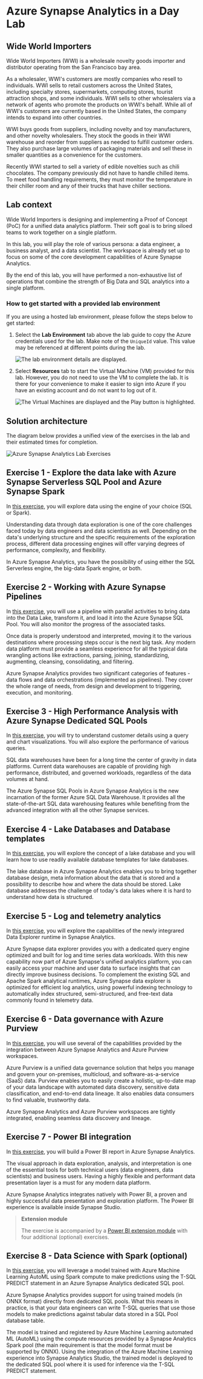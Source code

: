 # Azure Synapse Analytics in a Day Lab

## Wide World Importers

Wide World Importers (WWI) is a wholesale novelty goods importer and distributor operating from the San Francisco bay area.

As a wholesaler, WWI's customers are mostly companies who resell to individuals. WWI sells to retail customers across the United States, including specialty stores, supermarkets, computing stores, tourist attraction shops, and some individuals. WWI sells to other wholesalers via a network of agents who promote the products on WWI's behalf. While all of WWI's customers are currently based in the United States, the company intends to expand into other countries.

WWI buys goods from suppliers, including novelty and toy manufacturers, and other novelty wholesalers. They stock the goods in their WWI warehouse and reorder from suppliers as needed to fulfill customer orders. They also purchase large volumes of packaging materials and sell these in smaller quantities as a convenience for the customers.

Recently WWI started to sell a variety of edible novelties such as chili chocolates. The company previously did not have to handle chilled items. To meet food handling requirements, they must monitor the temperature in their chiller room and any of their trucks that have chiller sections.

## Lab context

Wide World Importers is designing and implementing a Proof of Concept (PoC) for a unified data analytics platform. Their soft goal is to bring siloed teams to work together on a single platform.

In this lab, you will play the role of various persona: a data engineer, a business analyst, and a data scientist. The workspace is already set up to focus on some of the core development capabilities of Azure Synapse Analytics.

By the end of this lab, you will have performed a non-exhaustive list of operations that combine the strength of Big Data and SQL analytics into a single platform.

### How to get started with a provided lab environment

If you are using a hosted lab environment, please follow the steps below to get started:

1. Select the **Lab Environment** tab above the lab guide to copy the Azure credentials used for the lab. Make note of the `UniqueId` value. This value may be referenced at different points during the lab.

    ![The lab environment details are displayed.](media/ed1.png "Lab Environment")

2. Select **Resources** tab to start the Virtual Machine (VM) provided for this lab. However, you do not need to use the VM to complete the lab. It is there for your convenience to make it easier to sign into Azure if you have an existing account and do not want to log out of it.

    ![The Virtual Machines are displayed and the Play button is highlighted.](media/prg1.png "Lab Resources")

## Solution architecture

The diagram below provides a unified view of the exercises in the lab and their estimated times for completion.

![Azure Synapse Analytics Lab Exercises](./media/exercises1.png "Solution architecture")

## Exercise 1 - Explore the data lake with Azure Synapse Serverless SQL Pool and Azure Synapse Spark

In [this exercise](01-explore-data-lake.md), you will explore data using the engine of your choice (SQL or Spark).

Understanding data through data exploration is one of the core challenges faced today by data engineers and data scientists as well. Depending on the data's underlying structure and the specific requirements of the exploration process, different data processing engines will offer varying degrees of performance, complexity, and flexibility.

In Azure Synapse Analytics, you have the possibility of using either the SQL Serverless engine, the big-data Spark engine, or both.

## Exercise 2 - Working with Azure Synapse Pipelines

In [this exercise](02-build-modern-dw-pipelines.md), you will use a pipeline with parallel activities to bring data into the Data Lake, transform it, and load it into the Azure Synapse SQL Pool. You will also monitor the progress of the associated tasks.

Once data is properly understood and interpreted, moving it to the various destinations where processing steps occur is the next big task. Any modern data platform must provide a seamless experience for all the typical data wrangling actions like extractions, parsing, joining, standardizing, augmenting, cleansing, consolidating, and filtering.

Azure Synapse Analytics provides two significant categories of features - data flows and data orchestrations (implemented as pipelines). They cover the whole range of needs, from design and development to triggering, execution, and monitoring.

## Exercise 3 - High Performance Analysis with Azure Synapse Dedicated SQL Pools

In [this exercise](03-high-performance-analysis.md), you will try to understand customer details using a query and chart visualizations. You will also explore the performance of various queries.

SQL data warehouses have been for a long time the center of gravity in data platforms. Current data warehouses are capable of providing high performance, distributed, and governed workloads, regardless of the data volumes at hand.

The Azure Synapse SQL Pools in Azure Synapse Analytics is the new incarnation of the former Azure SQL Data Warehouse. It provides all the state-of-the-art SQL data warehousing features while benefiting from the advanced integration with all the other Synapse services.

## Exercise 4 - Lake Databases and Database templates

In [this exercise](04-lake-databases-database-templates.md), you will explore the concept of a lake database and you will learn how to use readily available database templates for lake databases.

The lake database in Azure Synapse Analytics enables you to bring together database design, meta information about the data that is stored and a possibility to describe how and where the data should be stored. Lake database addresses the challenge of today's data lakes where it is hard to understand how data is structured.

## Exercise 5 - Log and telemetry analytics

In [this exercise](05-log-telemetry-analytics.md), you will explore the capabilities of the newly integrared Data Explorer runtime in Synapse Analytics.

Azure Synapse data explorer provides you with a dedicated query engine optimized and built for log and time series data workloads. With this new capability now part of Azure Synapse's unified analytics platform, you can easily access your machine and user data to surface insights that can directly improve business decisions. To complement the existing SQL and Apache Spark analytical runtimes, Azure Synapse data explorer is optimized for efficient log analytics, using powerful indexing technology to automatically index structured, semi-structured, and free-text data commonly found in telemetry data.

## Exercise 6 - Data governance with Azure Purview

In [this exercise](06-data-governance-purview.md), you will use several of the capabilities provided by the integration between Azure Synapse Analytics and Azure Purview workspaces.

Azure Purview is a unified data governance solution that helps you manage and govern your on-premises, multicloud, and software-as-a-service (SaaS) data. Purview enables you to easily create a holistic, up-to-date map of your data landscape with automated data discovery, sensitive data classification, and end-to-end data lineage. It also enables data consumers to find valuable, trustworthy data.

Azure Synapse Analytics and Azure Purview workspaces are tightly integrated, enabling seamless data discovery and lineage.

## Exercise 7 - Power BI integration

In [this exercise](07-power-bi-integration.md), you will build a Power BI report in Azure Synapse Analytics.

The visual approach in data exploration, analysis, and interpretation is one of the essential tools for both technical users (data engineers, data scientists) and business users. Having a highly flexible and performant data presentation layer is a must for any modern data platform.

Azure Synapse Analytics integrates natively with Power BI, a proven and highly successful data presentation and exploration platform. The Power BI experience is available inside Synapse Studio.

>**Extension module**
>
>The exercise is accompanied by a [Power BI extension module](./power-bi-extension-module/README.md) with four additional (optional) exercises.

## Exercise 8 - Data Science with Spark (optional)

In [this exercise](08-data-science-with-spark.md), you will leverage a model trained with Azure Machine Learning AutoML using Spark compute to make predictions using the T-SQL PREDICT statement in an Azure Synapse Analytics dedicated SQL pool.

Azure Synapse Analytics provides support for using trained models (in ONNX format) directly from dedicated SQL pools. What this means in practice, is that your data engineers can write T-SQL queries that use those models to make predictions against tabular data stored in a SQL Pool database table.

The model is trained and registered by Azure Machine Learning automated ML (AutoML) using the compute resources provided by a Synapse Analytics Spark pool (the main requirement is that the model format must be supported by ONNX). Using the integration of the Azure Machine Learning experience into Synapse Analytics Studio, the trained model is deployed to the dedicated SQL pool where it is used for inference via the T-SQL PREDICT statement.
